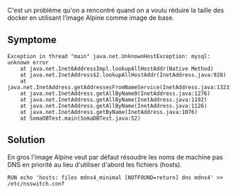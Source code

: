 C'est un problème qu'on a rencontré quand on a voulu réduire la taille des docker en utilisant l'image Alpine
comme image de base.

## Symptome

    Exception in thread "main" java.net.UnknownHostException: mysql: unknown error
        at java.net.Inet6AddressImpl.lookupAllHostAddr(Native Method)
        at java.net.InetAddress$2.lookupAllHostAddr(InetAddress.java:928)
        at java.net.InetAddress.getAddressesFromNameService(InetAddress.java:1323)
        at java.net.InetAddress.getAllByName0(InetAddress.java:1276)
        at java.net.InetAddress.getAllByName(InetAddress.java:1192)
        at java.net.InetAddress.getAllByName(InetAddress.java:1126)
        at java.net.InetAddress.getByName(InetAddress.java:1076)
        at SomaDBTest.main(SomaDBTest.java:52)

## Solution
En gros l'image Alpine veut par défaut résoudre les noms de machine pas DNS en priorité au lieu d'utiliser d'abord les fichiers (hosts).

```docker
RUN echo 'hosts: files mdns4_minimal [NOTFOUND=return] dns mdns4' >> /etc/nsswitch.conf
```
